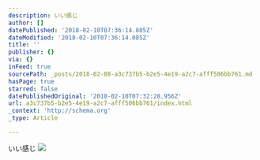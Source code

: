 ```yaml
---
description: いい感じ
author: []
datePublished: '2018-02-10T07:36:14.805Z'
dateModified: '2018-02-10T07:36:14.085Z'
title: ''
publisher: {}
via: {}
inFeed: true
sourcePath: _posts/2018-02-08-a3c737b5-b2e5-4e19-a2c7-afff506bb761.md
hasPage: true
starred: false
datePublishedOriginal: '2018-02-10T07:32:28.956Z'
url: a3c737b5-b2e5-4e19-a2c7-afff506bb761/index.html
_context: 'http://schema.org'
_type: Article

---
```

いい感じ
![](https://the-grid-user-content.s3-us-west-2.amazonaws.com/56d7a297-ec6b-466e-ab41-13d1c33e23b7.jpg)